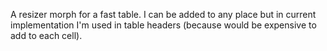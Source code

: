 A resizer morph for a fast table.
I can be added to any place but in current implementation I'm used in table headers (because would be expensive to add to each cell).